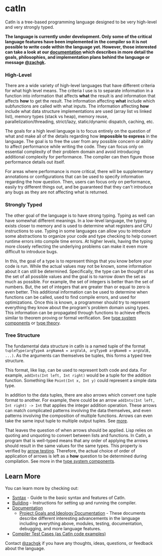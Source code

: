 # catln

Catln is a tree-based programming language designed to be very high-level and very strongly typed.

**The language is currently under development. Only some of the critical language features have been implemented in the compiler so it is not possible to write code within the language yet. However, those interested can take a look at our [documentation](documentation) which describes in more detail the goals, philosophies, and implementation plans behind the language or message [@zachgk](mailto:zachary@kimberg.com).**

### High-Level

There are a wide variety of high-level languages that have different criteria for what high level means. The criteria I use is to separate information in a function into information that affects **what** the result is and information that affects **how** to get the result. The information affecting **what** include which subfunctions are called with what inputs. The information affecting **how** include what data structure implementations are used (array list vs linked list), memory types (stack vs heap), memory reuse, parallelization/threading, strict/lazy, static/dynamic dispatch, caching, etc. 

The goals for a high level language is to focus entirely on the question of what and make all of the details regarding how **impossible to express** in the language. The goal is to free the user from any possible concern or ability to affect performance while writing the code. They can focus only on essential complexity of their problem domain and avoid introducing additional complexity for performance. The compiler can then figure those performance details out itself.

For areas where performance is more critical, there will be supplementary annotations or configurations that can be used to specify information regarding the how question. Then, users can focus only on performance, easily try different things out, and be guaranteed that they can't introduce any bugs as they are not affecting what is returned.

### Strongly Typed

The other goal of the language is to have strong typing. Typing as well can have somewhat different meanings. In a low-level language, the typing exists closer to memory and is used to determine what registers and CPU instructions to use. Typing in some languages can allow you to introduce some abstractions to organize your code and type checking to help convert runtime errors into compile time errors. At higher levels, having the typing more closely reflecting the underlying problems can make it even more difficult to introduce bugs.

In this, the goal of a type is to represent things that you know before your code is run. While the actual values may not be known, some information about it can still be determined. Specifically, the type can be thought of as the set of all possible values and the goal is to narrow down the set as much as possible. For example, the set of integers is better than the set of numbers. But, the set of integers that are greater than or equal to zero is even better. This additional information can be used to determine when functions can be called, used to find compile errors, and used for optimizations. Once this is known, a programmer should try to represent everything they know about the program's problem domain using types. This information can be propagated through functions to achieve effects similar to theorem proving or formal verification. See [type system components](docs/philosophy/typeSystem.md) or [type theory](docs/philosophy/typeTheory.md).

### Tree Structure

The fundamental data structure in catln is a named tuple of the format `tupleType(argTypeA argNameA = argValA, argTypeB argNameB = argValB, ...)`. As the arguments can themselves be tuples, this forms a typed tree structure.

This format, like lisp, can be used to represent both code and data. For example, `addInts(Int left, Int right)` would be a tuple for the addition function. Something like `Point(Int x, Int y)` could represent a simple data type.

In addition to the data tuples, there are also arrows which convert one tuple format to another. For example, there could be an arrow `addInts(Int left, Int right) -> Int` that applies the integer addition operation. These arrows can match complicated patterns involving the data themselves, and even patterns involving the composition of multiple functions. Arrows can even take the same input tuple to multiple output tuples. See [more](docs/philosophy/typeSystem.md).

That leaves the question of when arrows should be applied. Lisp relies on quoting and unquoting to convert between lists and functions. In Catln, a program that is well-typed means that any order of applying the arrows should result in the same values for the same types. This property is verified by [arrow testing](docs/philosophy/arrowTesting.md). Therefore, the actual choice of order of application of arrows is left as a **how** question to be determined during compilation. See more in the [type system components](docs/philosophy/typeSystem.md).

## Learn More

You can learn more by checking out:

- [Syntax](docs/syntax.md) - Guide to the basic syntax and features of Catln.
- [Building](docs/building.md) - Instructions for setting up and running the compiler.
- [Documentation](docs)
  - [Project Goals and Ideology Documentation](docs/philosophy) - These documents describe different interesting advancements in the language including everything above, modules, testing, documentation, debugging, and more language features.
- [Compiler Test Cases (as Catln code examples)](test/code)

Contact [@zachgk](mailto:zachary@kimberg.com) if you have any thoughts, ideas, questions, or feedback about the language.
